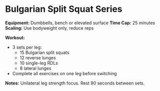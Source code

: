 # Bulgarian Split Squat Series

**Equipment:** Dumbbells, bench or elevated surface
**Time Cap:** 25 minutes
**Scaling:** Use bodyweight only, reduce reps

**Workout:**
- 3 sets per leg:
  - 15 Bulgarian split squats
  - 12 reverse lunges
  - 10 single-leg RDLs
  - 8 lateral lunges
- Complete all exercises on one leg before switching

**Notes:**
Unilateral leg strength focus. Rest 90 seconds between sets.